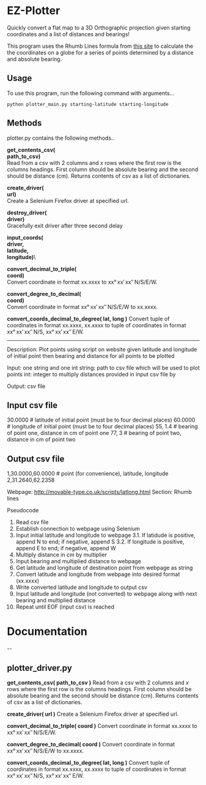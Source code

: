 # EZ-Plotter
Quickly convert a flat map to a 3D Orthographic projection given starting coordinates and a list of distances and bearings!

This program uses the Rhumb Lines formula from [this site](http://movable-type.co.uk/scripts/latlong.html) to calculate the the coordinates on a globe for a series of points determined by a distance and absolute bearing.

## Usage
To use this program, run the following command with arguments...

	python plotter_main.py starting-latitude starting-longitude

## Methods
plotter.py contains the following methods..

**get_contents_csv(**\
	**path_to_csv)**\
Read from a csv with 2 columns and *x* rows where the first row is the columns headings. First column should be absolute bearing and the second should be distance (cm). Returns contents of csv as a list of dictionaries.

**create_driver(**\
	**url)**\
Create a Selenium Firefox driver at specified url.

**destroy_driver(**\
	**driver)**\
Gracefully exit driver after three second delay

**input_coords(**\
	**driver,**\
	**latitude,**\
	**longitude)**\


**convert_decimal_to_triple(**\
	**coord)**\
Convert coordinate in format xx.xxxx to xx° xx′ xx″ N/S/E/W.

**convert_degree_to_decimal(**\
	**coord)**\
Convert coordinate in format xx° xx′ xx″ N/S/E/W to xx.xxxx.

**convert_coords_decimal_to_degree( lat, long )**
Convert tuple of coordinates in format xx.xxxx, xx.xxxx to tuple of coordinates in format xx° xx′ xx″ N/S, xx° xx′ xx″ E/W.
 
-----

Description: Plot points using script on website given latitude and longitude of initial point then bearing and distance for all points to be plotted

Input: one string and one int
	string: path to csv file which will be used to plot points
	int: integer to multiply distances provided in input csv file by

Output: csv file

Input csv file
--------------
30.0000 # latitude of initial point (must be to four decimal places)
60.0000 # longitude of initial point (must be to four decimal places)
55, 1.4 # bearing of point one, distance in cm of point one
77, 3 # bearing of point two, distance in cm of point two

Output csv file
---------------
1,30.0000,60.0000 # point (for convenience), latitude, longitude
2,31.2640,62.2358

Webpage: http://movable-type.co.uk/scripts/latlong.html
Section: Rhumb lines

Pseudocode
1. Read csv file
2. Establish connection to webpage using Selenium
3. Input initial latitude and longitude to webpage
 3.1. If latidude is positive, append N to end; if negative, append S
 3.2. If longitude is positive, append E to end; if negative, append W
4. Multiply distance in cm by multiplier
5. Input bearing and multiplied distance to webpage
6. Get latitude and longitude of destination point from webpage as string
7. Convert latitude and longitude from webpage into desired format (xx.xxxx)
8. Write converted latitude and longitude to output csv
9. Input latitude and longitude (not converted) to webpage along with next bearing and multiplied distance
10. Repeat until EOF (input csv) is reached

# Documentation
--
## plotter_driver.py
**get_contents_csv( path_to_csv )**
Read from a csv with 2 columns and *x* rows where the first row is the columns headings. First column should be absolute bearing and the second should be distance (cm). Returns contents of csv as a list of dictionaries.

**create_driver( url )**
Create a Selenium Firefox driver at specified url.

**convert_decimal_to_triple( coord )**
Convert coordinate in format xx.xxxx to xx° xx′ xx″ N/S/E/W.

**convert_degree_to_decimal( coord )**
Convert coordinate in format xx° xx′ xx″ N/S/E/W to xx.xxxx.

**convert_coords_decimal_to_degree( lat, long )**
Convert tuple of coordinates in format xx.xxxx, xx.xxxx to tuple of coordinates in format xx° xx′ xx″ N/S, xx° xx′ xx″ E/W.


